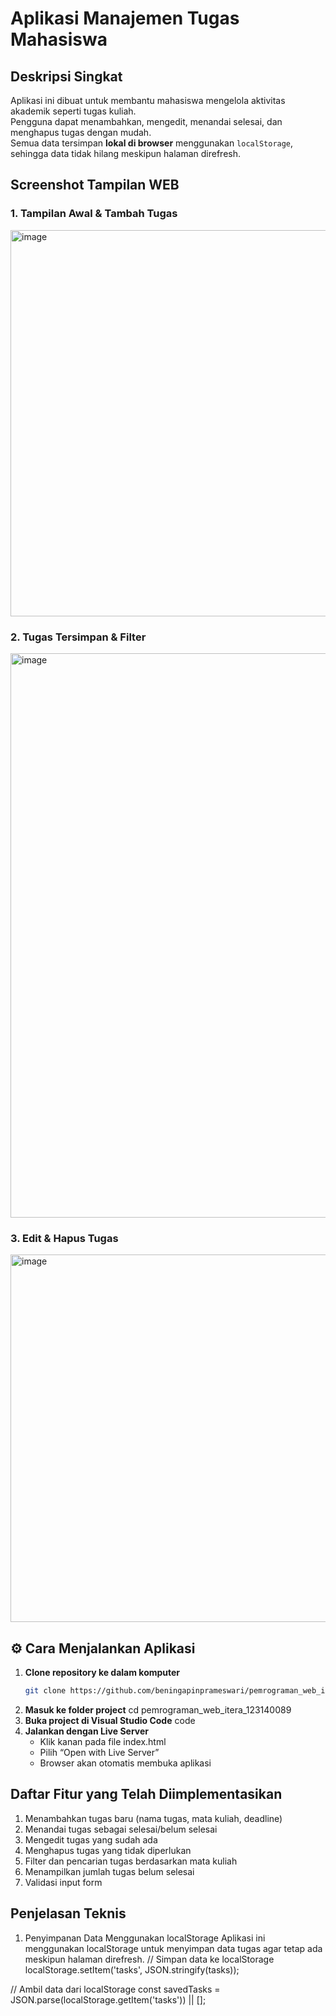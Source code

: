 # Aplikasi Manajemen Tugas Mahasiswa

## Deskripsi Singkat
Aplikasi ini dibuat untuk membantu mahasiswa mengelola aktivitas akademik seperti tugas kuliah.  
Pengguna dapat menambahkan, mengedit, menandai selesai, dan menghapus tugas dengan mudah.  
Semua data tersimpan **lokal di browser** menggunakan `localStorage`, sehingga data tidak hilang meskipun halaman direfresh.

## Screenshot Tampilan WEB

### 1. Tampilan Awal & Tambah Tugas
<img width="1323" height="618" alt="image" src="https://github.com/user-attachments/assets/0f6f99b7-1e0d-4181-9407-b6d83b693a0b" />

### 2. Tugas Tersimpan & Filter
<img width="1344" height="903" alt="image" src="https://github.com/user-attachments/assets/454b4ff3-7645-4d0a-a583-736bb3706915" />

### 3. Edit & Hapus Tugas
<img width="1175" height="588" alt="image" src="https://github.com/user-attachments/assets/17ff4326-c77e-472a-9771-0dee7310bfa1" />

## ⚙️ Cara Menjalankan Aplikasi

1. **Clone repository ke dalam komputer**
   ```bash
   git clone https://github.com/beningapinprameswari/pemrograman_web_itera_123140089.git
2. **Masuk ke folder project**
   cd pemrograman_web_itera_123140089
3. **Buka project di Visual Studio Code**
   code
4. **Jalankan dengan Live Server**
   - Klik kanan pada file index.html
   - Pilih “Open with Live Server”
   - Browser akan otomatis membuka aplikasi

## Daftar Fitur yang Telah Diimplementasikan
1. Menambahkan tugas baru (nama tugas, mata kuliah, deadline)
2. Menandai tugas sebagai selesai/belum selesai
3. Mengedit tugas yang sudah ada
4. Menghapus tugas yang tidak diperlukan
5. Filter dan pencarian tugas berdasarkan mata kuliah
6. Menampilkan jumlah tugas belum selesai
7. Validasi input form

## Penjelasan Teknis
1. Penyimpanan Data Menggunakan localStorage
   Aplikasi ini menggunakan localStorage untuk menyimpan data tugas agar tetap ada meskipun halaman direfresh.
   // Simpan data ke localStorage
localStorage.setItem('tasks', JSON.stringify(tasks));

// Ambil data dari localStorage
const savedTasks = JSON.parse(localStorage.getItem('tasks')) || [];


